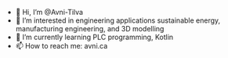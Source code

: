 - 👋 Hi, I’m @Avni-Tilva
- 👀 I’m interested in engineering applications sustainable energy, manufacturing engineering, and 3D modelling
- 🌱 I’m currently learning PLC programming, Kotlin
- 📫 How to reach me: avni.ca

<!---
Avni-Tilva/Avni-Tilva is a ✨ special ✨ repository because its `README.md` (this file) appears on your GitHub profile.
You can click the Preview link to take a look at your changes.
--->
